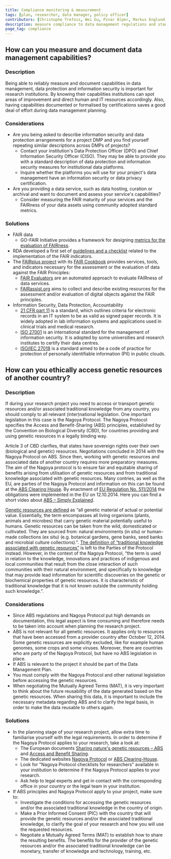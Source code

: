 ```yaml
---
title: Compliance monitoring & measurement
tags: [plan, researcher, data manager, policy officer]
contributors: [Christophe Trefois, Wei Gu, Pinar Alper, Markus Englund, Vera Ortseifen]
description: measure compliance to data management regulations and standards.
page_tag: compliance
---
```


## How can you measure and document data management capabilities?

### Description

Being able to reliably measure and document capabilities in data management, data protection and information security is important for research institutions.
By knowing their capabilities institutions can spot areas of improvement and direct human and IT resources accordingly. Also, having capabilities documented or formalised by certifications saves a good deal of effort during data management planning.


### Considerations

* Are you being asked to describe information security and data protection arrangements for a project DMP and you find yourself repeating similar descriptions across DMPs of projects?
  *  Contact your institution's Data Protection Officer (DPO) and Chief Information Security Officer (CISO). They may be able to provide you with a standard description of data protection and information security measures for institutional data platforms.
  *  Inquire whether the platforms you will use for your project's data management have an information security or data privacy certification.
* Are you providing a data service, such as data hosting, curation or archival and want to document and assess your service's capabilities?  
  *  Consider measuring the FAIR maturity of your services and the FAIRness of your data assets using community adopted standard metrics.


### Solutions

* FAIR data
  *  GO-FAIR Initiative provides a framework for designing [metrics for the evaluation of FAIRness](https://www.go-fair.org/2017/12/11/metrics-evaluation-fairness/).
* RDA developed a first set of [guidelines and a checklist](https://zenodo.org/record/3909563#.YKZV3i0RpN1) related to the implementation of the FAIR indicators.
* The [FAIRplus project](https://fairplus-project.eu) with its [FAIR Cookbook](https://fairplus.github.io/the-fair-cookbook/content/recipes/assessing-fairness.html#) provides services, tools, and indicators necessary for the assessment or the evaluation of data against the FAIR Principles:
    * [FAIR Evaluators](https://fairsharing.github.io/FAIR-Evaluator-FrontEnd/#!/#%2F!) are an automated approach to evaluate FAIRness of data services.
    * [FAIRassist.org](https://fairassist.org/#!/) aims to collect and describe existing resources for the assessment and/or evaluation of digital objects against the FAIR principles. 
* Information Security, Data Protection, Accountability
  *  [21 CFR part 11](https://www.fda.gov/regulatory-information/search-fda-guidance-documents/part-11-electronic-records-electronic-signatures-scope-and-application) is a standard, which outlines criteria for electronic records in an IT system to be as valid as signed paper
records. It is widely adopted in lab information systems and applications used in clinical trials and medical research.
  *  [ISO 27001](https://www.iso.org/isoiec-27001-information-security.html) is an international standard for the management of information security. It is adopted by some universities and research institutes to certify their data centres.
  *  [ISO/IEC 27018](http://data-reuse.eu/wp-content/uploads/2017/02/ISO-Standards.pdf) is a standard aimed to be a code of practice for protection of personally identifiable information (PII) in public clouds.

## How can you ethically access genetic resources of another country?

### Description

If during your research project you need to access or transport genetic resources and/or associated traditional knowledge from any country, you should comply to all relevant (inter)national legislation. One important legislation in this case is the Nagoya Protocol. The Nagoya Protocol specifies the Access and Benefit-Sharing (ABS) principles, established by the Convention on Biological Diversity (CBD), for countries providing and using genetic resources in a legally binding way. 

Article 3 of CBD clarifies, that states have sovereign rights over their own (biological and genetic) resources. Negotiations concluded in 2014 with the Nagoya Protocol on ABS. Since then, working with genetic resources and associated data of another country requires more preparatory measures. The aim of the Nagoya protocol is to ensure fair and equitable sharing of benefits arising from utilisation of genetic resources and from traditional knowledge associated with genetic resources. Many contries, as well as the EU, are parties of the Nagoya Protocol and information on this can be found at the [ABS Clearing House](https://absch.cbd.int/). By enactment of [EU Regulation No. 511/2014](https://eur-lex.europa.eu/legal-content/EN/TXT/?uri=CELEX:32014R0511) the obligations were implemented in the EU on 12.10.2014. Here you can find a short video about [ABS – Simply Explained](https://www.youtube.com/watch?v=09zflWUIKTQ&t=306s).

[Genetic resources are defined](https://ec.europa.eu/environment/nature/biodiversity/international/abs/pdf/Glossary%20for%20Europa.pdf) as “all genetic material of actual or potential value. Essentially, the term encompasses all living organisms (plants, animals and microbes) that carry genetic material potentially useful to humans. Genetic resources can be taken from the wild, domesticated or cultivated. They are sourced from: natural environments (in situ) or human-made collections (ex situ) (e.g. botanical gardens, gene banks, seed banks and microbial culture collections).".
[The definition of “traditional knowledge associated with genetic resources”](https://ec.europa.eu/environment/nature/biodiversity/international/abs/pdf/Glossary%20for%20Europa.pdf) is left to the Parties of the Protocol instead. However, in the context of the Nagoya Protocol, “the term is used in relation to the knowledge, innovations and practices of indigenous and local communities that result from the close interaction of such communities with their natural environment, and specifically to knowledge that may provide lead information for scientific discoveries on the genetic or biochemical properties of genetic resources. It is characteristic of traditional knowledge that it is not known outside the community holding such knowledge.”.


### Considerations

* Since ABS regulations and Nagoya Protocol put high demands on documentation, this legal aspect is time consuming and therefore needs to be taken into account when planning the research project.
* ABS is not relevant for all genetic resources. It applies only to resources that have been accessed from a provider country after October 12, 2014. Some genetic resources are explicitly excluded, like for example human genomes, some crops and some viruses. Moreover, there are countries who are party of the Nagoya Protocol, but have no ABS legislation in place.
* If ABS is relevant to the project it should be part of the Data Management Plan.
* You must comply with the Nagoya Protocol and other national legislation before accessing the genetic resources.
* When negotiating the Mutually Agreed Terms (MAT), it is very important to think about the future reusability of the data generated based on the genetic resources. When sharing this data, it is important to include the necessary metadata regarding ABS and to clarify the legal basis, in order to make the data reusable to others again.

### Solutions

* In the planning stage of your research project, allow extra time to familiarise yourself with the legal requirements. In order to determine if the Nagoya Protocol applies to your research, take a look at:
  * The European documents [Sharing nature's genetic resources – ABS](https://ec.europa.eu/environment/nature/biodiversity/international/abs/index_en.htm) and [Access and Benefit Sharing](https://ec.europa.eu/environment/nature/biodiversity/international/abs/material_en.htm).
  * The dedicated websites [Nagoya Protocol](cbd.int/abs/) or [ABS Clearing-House](https://absch.cbd.int/).
  * Look for "Nagoya Protocol checklists for researchers" available in your institution to determine if the Nagoya Protocol applies to your research.
  * Ask help to legal experts and get in contact with the corresponding office in your country or the legal team in your institution.
* If ABS principles and Nagoya Protocol apply to your project, make sure to:
  * Investigate the conditions for accessing the genetic resources and/or the associated traditional knowledge in the country of origin.
  * Make a Prior Informed Consent (PIC) with the country that will provide the genetic resources and/or the associated traditional knowledge, to clarify the goal of your research and how you will use the requested resources.
  * Negotiate a Mutually Agreed Terms (MAT) to establish how to share the resulting benefits. The benefits for the provider of the genetic resources and/or the associated traditional knowledge can be monetary, transfer of knowledge and technology, training, etc.
